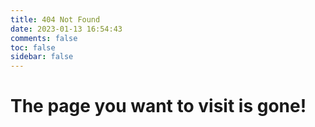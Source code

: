 ```yaml
---
title: 404 Not Found
date: 2023-01-13 16:54:43
comments: false
toc: false
sidebar: false
---
```

# The page you want to visit is gone!